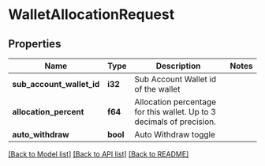 # WalletAllocationRequest

## Properties

Name | Type | Description | Notes
------------ | ------------- | ------------- | -------------
**sub_account_wallet_id** | **i32** | Sub Account Wallet id of the wallet | 
**allocation_percent** | **f64** | Allocation percentage for this wallet. Up to 3 decimals of precision. | 
**auto_withdraw** | **bool** | Auto Withdraw toggle | 

[[Back to Model list]](../README.md#documentation-for-models) [[Back to API list]](../README.md#documentation-for-api-endpoints) [[Back to README]](../README.md)


